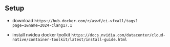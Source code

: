 ## Setup

- download ```https://hub.docker.com/r/aswf/ci-vfxall/tags?page=1&name=2024-clang17.1```

- install nvidea docker toolkit ```https://docs.nvidia.com/datacenter/cloud-native/container-toolkit/latest/install-guide.html```

